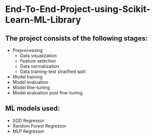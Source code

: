 # End-To-End-Project-using-Scikit-Learn-ML-Library

## The project consists of the following stages:
- Preprocessing
    - Data visualization
    - Feature selection
    - Data normalization
    - Data training-test stratified split
- Model training
- Model evaluation
- Model fine-tuning
- Model evaluation post fine-tuning

## ML models used:
- SGD Regressor
- Random Forest Regressor
- MLP Regressor

